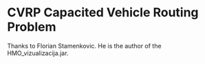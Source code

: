 # CVRP Capacited Vehicle Routing Problem

Thanks to Florian Stamenkovic. He is the author of the HMO_vizualizacija.jar.

